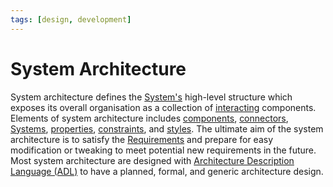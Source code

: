 ```yaml
---
tags: [design, development]
---
```


# System Architecture

System architecture defines the [System's](202303242148.md) high-level structure
which exposes its overall organisation as a collection of
[interacting](202303242118.md) components. Elements of system architecture
includes [components](202303250940.md), [connectors](202303250943.md),
[Systems](202303242148.md), [properties](202303250953.md),
[constraints](202303250956.md), and [styles](202303250958.md). The ultimate aim
of the system architecture is to satisfy the [Requirements](202303251303.md) and
prepare for easy modification or tweaking to meet potential new requirements in
the future. Most system architecture are designed with [Architecture Description Language (ADL)](202303242159.md)
to have a planned, formal, and generic architecture design.
